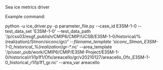 Sea ice metrics driver

Example command:

python -u ice_driver.py -p parameter_file.py --case_id E3SM-1-0 --test_data_set 'E3SM-1-0' --test_data_path '/p/css03/esgf_publish/CMIP6/CMIP/UCSB/E3SM-1-0/historical/%(realization)/SImon/siconc/gr/*/' --filename_template 'siconc_SImon_E3SM-1-0_historical_%(realization)_gr_*-*.nc' --area_template '/p/user_pub/work/CMIP6/CMIP/E3SM-Project/E3SM-1-0/historical/r1i1p1f1/Ofx/areacello/gr/v20210127/areacello_Ofx_E3SM-1-0_historical_r1i1p1f1_gr.nc' --area_var areacello